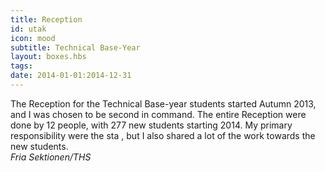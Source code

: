 ```yaml
---
title: Reception
id: utak
icon: mood
subtitle: Technical Base-Year
layout: boxes.hbs
tags:
date: 2014-01-01:2014-12-31
---
```

The Reception for the Technical Base-year students started Autumn 2013, and I was chosen to be second in command. The entire Reception were done by 12 people, with 277 new students starting 2014. My primary responsibility were the sta , but I also shared a lot of the work towards the new students.
<br>
*Fria Sektionen/THS*